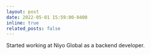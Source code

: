 ```yaml
---
layout: post
date: 2022-05-01 15:59:00-0400
inline: true
related_posts: false
---
```


Started working at Niyo Global as a backend developer.